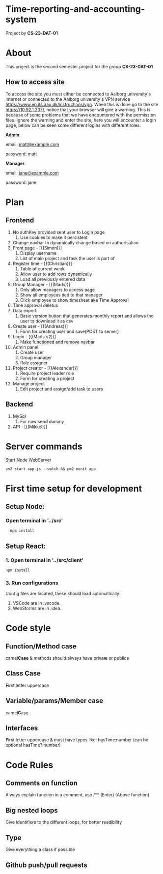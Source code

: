 # Time-reporting-and-accounting-system
Project by **CS-23-DAT-01**
# About
This project is the second semester project for the group **CS-23-DAT-01**
## How to access site
To access the site you must either be connected to Aalborg university's internet or connected to the Aalborg university's VPN service https://www.en.its.aau.dk/instructions/vpn.
When this is done go to the site https://10.92.1.237/, notice that your browser will give a warning. This is because of some problems that we have encountered with the permission files. Ignore the warning and enter the site, here you will encounter a login page, below can be seen some different logins with different roles.

**Admin**:

email: matt@example.com


password: matt

**Manager**:

email: jane@example.com

password: jane


# Plan
## Frontend
1. No authKey provided sent user to Login page
   1. Use cookies to make it persistent
2. Change navbar to dynamically change based on authorisation
3. Front page - \[{(Simon)}\]
   1. Display username
   2. List of main project and task the user is part of
4. Register time - \[{(Christian)}\]
   1. Table of current week
   2. Allow user to add rows dynamically
   3. Load all previously entered data
5. Group Manager - \[{(Mads)}\]
   1. Only allow managers to access page
   2. Show all employees tied to that manager
   3. Click employee to show timesheet aka Time Approval
6. Time approval deletus
7. Data export
   1. Basic version button that generates monthly report and allows the user to download it as csv
8. Create user - \[{(Andreas)}\]
   1. Form for creating user and save(POST to server)
9. Login - \[{(Mads v2)}\]
   1. Make functioned and remove navbar
10. Admin panel
    1. Create user
    2. Group manager
    3. Role assigner
11. Project creator - \[{(Alexander)}\]
    1. Require project leader role
    2. Form for creating a project
12. Manage project
    1. Edit project and assign/add task to users

## Backend
1. MySql
   1. For now send dummy
2. API  - \[{(Mikkel)}\]

# Server commands
Start Node WebServer
```
pm2 start app.js --watch && pm2 monit app
```

# First time setup for development
## Setup Node:
### Open terminal in '../src'
```bash
  npm install
```
## Setup React:
### 1. Open terminal in '../src/client' 
```bash
npm install
```

### 3. Run configurations
Config files are located, these should load automatically:
1. VSCode are in .vscode.
2. WebStorms are in .idea.

# Code style
## Function/Method case
camel**Case** & methods should always have private or publice
## Class Case
**F**irst letter uppercase
## Variable/params/Member case
camel**C**ase
## Interfaces
**F**irst letter uppercase & must have types like: hasTime:number (can be optional hasTime?:number)

# Code Rules
## Comments on function
Always explain function in a comment, use /** (Enter) (Above function)
## Big nested loops
Give identifiers to the different loops, for better readibility
## Type
Give everything a class if possible
## Github push/pull requests
